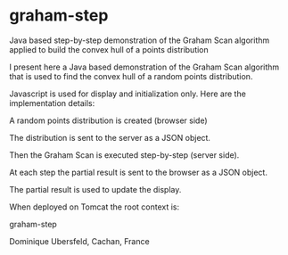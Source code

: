 # graham-step
Java based step-by-step demonstration of the Graham Scan algorithm applied to build the convex hull of a points distribution

I present here a Java based demonstration of the Graham Scan algorithm that is used to find the convex hull of a random points distribution.

Javascript is used for display and initialization only. Here are the implementation details:

A random points distribution is created (browser side)

The distribution is sent to the server as a JSON object.

Then the Graham Scan is executed step-by-step (server side).

At each step the partial result is sent to the browser as a JSON object.

The partial result is used to update the display.

When deployed on Tomcat the root context is:

graham-step

Dominique Ubersfeld, Cachan, France  

